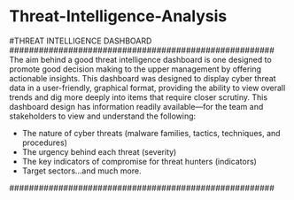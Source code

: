 # Threat-Intelligence-Analysis

#THREAT INTELLIGENCE DASHBOARD 
######################################################
The aim behind a good threat intelligence dashboard is one designed to promote good decision making to the upper management by offering actionable insights. 
This dashboard was designed to display cyber threat data in a user-friendly, graphical format, providing the ability to view overall trends and dig more deeply 
into items that require closer scrutiny. This dashboard design has information readily available—for the team and stakeholders to view and understand the following:
-	The nature of cyber threats (malware families, tactics, techniques, and procedures)
-	The urgency behind each threat (severity)
-	The key indicators of compromise for threat hunters (indicators)
-	Target sectors…and much more.

######################################################

